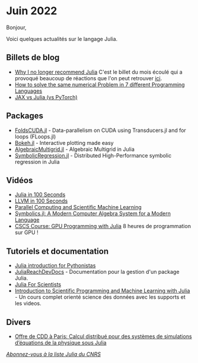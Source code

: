 # Juin 2022 

Bonjour,

Voici quelques actualités sur le langage Julia.

## Billets de blog

- [Why I no longer recommend Julia](https://yuri.is/not-julia/) C'est le billet du mois écoulé qui a provoqué beaucoup de réactions que l'on peut retrouver [ici](https://news.ycombinator.com/item?id=31396861).
- [How to solve the same numerical Problem in 7 different Programming Languages](https://medium.com/@andreaskuhn92/how-to-solve-the-same-numerical-problem-in-7-different-programming-languages-a64daac3ed64)
- [JAX vs Julia (vs PyTorch)](https://kidger.site/thoughts/jax-vs-julia/)

## Packages

- [FoldsCUDA.jl](https://github.com/JuliaFolds/FoldsCUDA.jl) - Data-parallelism on CUDA using Transducers.jl and for loops (FLoops.jl)
- [Bokeh.jl](https://cjdoris.github.io/Bokeh.jl) - Interactive plotting made easy
- [AlgebraicMultigrid.jl](https://github.com/JuliaLinearAlgebra/AlgebraicMultigrid.jl) - Algebraic Multigrid in Julia
- [SymbolicRegression.jl](https://github.com/MilesCranmer/SymbolicRegression.jl) - Distributed High-Performance symbolic regression in Julia

## Vidéos

- [Julia in 100 Seconds](https://youtu.be/JYs_94znYy0)
- [LLVM in 100 Seconds](https://youtu.be/BT2Cv-Tjq7Q)
- [Parallel Computing and Scientific Machine Learning](https://www.youtube.com/channel/UCDtsHjkOEMHYPGgpKX8VOPg/videos?view=0&sort=dd&flow=grid)
- [Symbolics.jl: A Modern Computer Algebra System for a Modern Language](https://juliasymbolics.org/roadmap/)
- [CSCS Course: GPU Programming with Julia](https://youtu.be/LmM2QmYw_NM) 8 heures de programmation sur GPU !

## Tutoriels et documentation

- [Julia introduction for Pythonistas](https://github.com/jakobnissen/palma2022_julia)
- [JuliaReachDevDocs](https://juliareach.github.io/JuliaReachDevDocs/latest/#Contents) - Documentation pour la gestion d'un package Julia.
- [Julia For Scientists](https://github.com/andLaing/JuliaForScientists)
- [Introduction to Scientific Programming and Machine Learning with Julia](https://sylvaticus.github.io/SPMLJ/stable/) - Un cours complet orienté science des données avec les supports et les videos.

## Divers

- [Offre de CDD à Paris: Calcul distribué pour des systèmes de simulations d’équations de la physique sous Julia](https://calcul.math.cnrs.fr/job_3052fef0941444dabe9a13e47a15feb8.html)

[*Abonnez-vous à la liste Julia du CNRS*](https://listes.services.cnrs.fr/wws/subscribe/julia)
